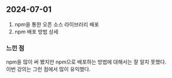 ## 2024-07-01
1. npm을 통한 오픈 소스 라이브러리 배포
2. npm 배포 방법 상세

### 느낀 점
npm을 많이 써 봤지만 npm으로 배포하는 방법에 대해서는 잘 알지 못했다.  
이번 강의는 그런 점에서 많이 유익했다.  
